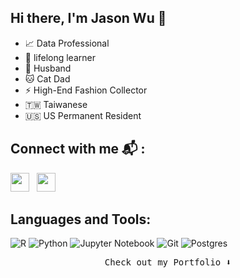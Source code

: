 ## Hi there, I'm Jason Wu 👋

- 📈  Data Professional
- 🌱  lifelong learner
- 👫  Husband
- :cat: Cat Dad
- ⚡ High-End Fashion Collector
- 🇹🇼  Taiwanese
- 🇺🇸  US Permanent Resident


## Connect with me 📬 :

<p align='left'>
<a href="https://www.linkedin.com/in/jasonwu1211/"><img height="30" src="https://github.com/singhkshitij/singhkshitij/blob/master/linkedin.png?raw=true"></a>&nbsp;&nbsp;
<a href="mailto:jasonwu1211@gmail.com"><img height="30" src="https://github.com/singhkshitij/singhkshitij/blob/master/mail.png?raw=true"></a>
</p>


## Languages and Tools:

![R](https://img.shields.io/badge/r-%23276DC3.svg?style=for-the-badge&logo=r&logoColor=white)
![Python](https://img.shields.io/badge/python-3670A0?style=for-the-badge&logo=python&logoColor=ffdd54)
![Jupyter Notebook](https://img.shields.io/badge/jupyter-%23FA0F00.svg?style=for-the-badge&logo=jupyter&logoColor=white)
![Git](https://img.shields.io/badge/git-%23F05033.svg?style=for-the-badge&logo=git&logoColor=white)
![Postgres](https://img.shields.io/badge/postgres-%23316192.svg?style=for-the-badge&logo=postgresql&logoColor=white)


[website]: https://jasonwu1211.github.io/
[linkedin]: https://www.linkedin.com/in/jasonwu1211/
[email]: jasonwu1211@gmail.com

<p align="center"><samp>
Check out my Portfolio ⬇️  
  </samp>
</p>

